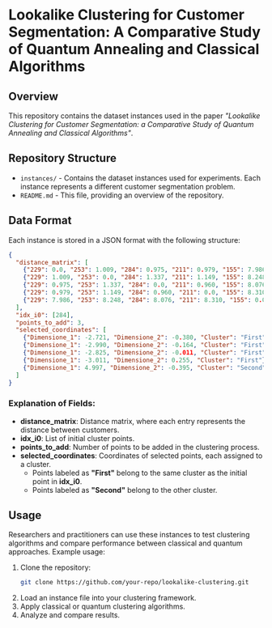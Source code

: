 # Lookalike Clustering for Customer Segmentation: A Comparative Study of Quantum Annealing and Classical Algorithms

## Overview
This repository contains the dataset instances used in the paper *"Lookalike Clustering for Customer Segmentation: a Comparative Study of Quantum Annealing and Classical Algorithms"*.

## Repository Structure
- `instances/` - Contains the dataset instances used for experiments. Each instance represents a different customer segmentation problem.
- `README.md` - This file, providing an overview of the repository.


## Data Format
Each instance is stored in a JSON format with the following structure:
```json
{
  "distance_matrix": [
    {"229": 0.0, "253": 1.009, "284": 0.975, "211": 0.979, "155": 7.986},
    {"229": 1.009, "253": 0.0, "284": 1.337, "211": 1.149, "155": 8.248},
    {"229": 0.975, "253": 1.337, "284": 0.0, "211": 0.960, "155": 8.076},
    {"229": 0.979, "253": 1.149, "284": 0.960, "211": 0.0, "155": 8.310},
    {"229": 7.986, "253": 8.248, "284": 8.076, "211": 8.310, "155": 0.0}
  ],
  "idx_i0": [284],
  "points_to_add": 3,
  "selected_coordinates": [
    {"Dimensione_1": -2.721, "Dimensione_2": -0.380, "Cluster": "First"},
    {"Dimensione_1": -2.990, "Dimensione_2": -0.164, "Cluster": "First"},
    {"Dimensione_1": -2.825, "Dimensione_2": -0.011, "Cluster": "First"},
    {"Dimensione_1": -3.011, "Dimensione_2": 0.255, "Cluster": "First"},
    {"Dimensione_1": 4.997, "Dimensione_2": -0.395, "Cluster": "Second"}
  ]
}
```
### Explanation of Fields:
- **distance_matrix**: Distance matrix, where each entry represents the distance between customers.
- **idx_i0**: List of initial cluster points.
- **points_to_add**: Number of points to be added in the clustering process.
- **selected_coordinates**: Coordinates of selected points, each assigned to a cluster.
  - Points labeled as **"First"** belong to the same cluster as the initial point in **idx_i0**.
  - Points labeled as **"Second"** belong to the other cluster.

## Usage
Researchers and practitioners can use these instances to test clustering algorithms and compare performance between classical and quantum approaches. Example usage:

1. Clone the repository:
   ```bash
   git clone https://github.com/your-repo/lookalike-clustering.git
   ```
2. Load an instance file into your clustering framework.
3. Apply classical or quantum clustering algorithms.
4. Analyze and compare results.